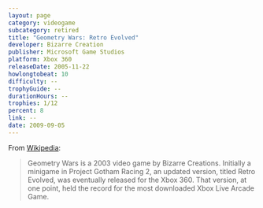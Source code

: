 ```yaml
---
layout: page
category: videogame
subcategory: retired
title: "Geometry Wars: Retro Evolved"
developer: Bizarre Creation
publisher: Microsoft Game Studios
platform: Xbox 360
releaseDate: 2005-11-22
howlongtobeat: 10
difficulty: --
trophyGuide: --
durationHours: --
trophies: 1/12
percent: 8
link: --
date: 2009-09-05
---
```


From [Wikipedia](https://en.wikipedia.org/wiki/Geometry_Wars:_Retro_Evolved):

> Geometry Wars is a 2003 video game by Bizarre Creations. Initially a minigame in Project Gotham Racing 2, an updated version, titled Retro Evolved, was eventually released for the Xbox 360. That version, at one point, held the record for the most downloaded Xbox Live Arcade Game.
